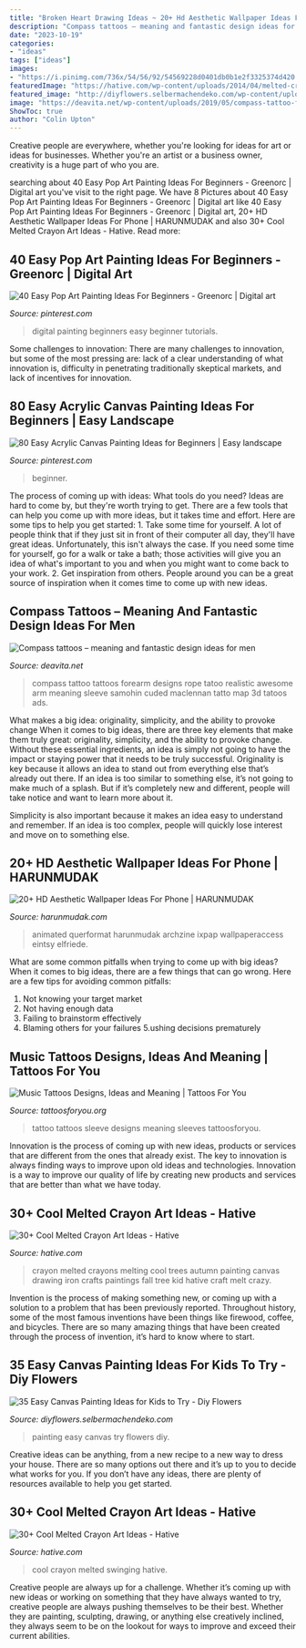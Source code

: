 ```yaml
---
title: "Broken Heart Drawing Ideas ~ 20+ Hd Aesthetic Wallpaper Ideas For Phone"
description: "Compass tattoos – meaning and fantastic design ideas for men"
date: "2023-10-19"
categories:
- "ideas"
tags: ["ideas"]
images:
- "https://i.pinimg.com/736x/54/56/92/54569228d0401db0b1e2f3325374d420.jpg"
featuredImage: "https://hative.com/wp-content/uploads/2014/04/melted-crayon-art/16-girl-swinging.jpg"
featured_image: "http://diyflowers.selbermachendeko.com/wp-content/uploads/2019/06/35-Easy-Canvas-Painting-Ideas-for-Kids-to-Try.jpg"
image: "https://deavita.net/wp-content/uploads/2019/05/compass-tattoo-forearm-tattoo-ideas-for-men.jpg"
ShowToc: true
author: "Colin Upton"
---
```



Creative people are everywhere, whether you're looking for ideas for art or ideas for businesses. Whether you're an artist or a business owner, creativity is a huge part of who you are.

	

		
searching about 40 Easy Pop Art Painting Ideas For Beginners - Greenorc | Digital art you've visit to the right page. We have 8 Pictures about 40 Easy Pop Art Painting Ideas For Beginners - Greenorc | Digital art like 40 Easy Pop Art Painting Ideas For Beginners - Greenorc | Digital art, 20+ HD Aesthetic Wallpaper Ideas For Phone | HARUNMUDAK and also 30+ Cool Melted Crayon Art Ideas - Hative. Read more:
		
    
## 40 Easy Pop Art Painting Ideas For Beginners - Greenorc | Digital Art

<img loading=lazy src="https://i.pinimg.com/736x/7e/f1/3a/7ef13ae523d7d8edd5f8880751106a4d.jpg" onerror="this.onerror=null;this.src='https://tse1.mm.bing.net/th?id=OIP.T58j_dKbZU8Qt0GftxFBBQHaNN&amp;pid=15.1';" alt="40 Easy Pop Art Painting Ideas For Beginners - Greenorc | Digital art">

_Source: pinterest.com_

>digital painting beginners easy beginner tutorials. 

	

Some challenges to innovation:
There are many challenges to innovation, but some of the most pressing are: lack of a clear understanding of what innovation is, difficulty in penetrating traditionally skeptical markets, and lack of incentives for innovation.

    
## 80 Easy Acrylic Canvas Painting Ideas For Beginners | Easy Landscape

<img loading=lazy src="https://i.pinimg.com/736x/54/56/92/54569228d0401db0b1e2f3325374d420.jpg" onerror="this.onerror=null;this.src='https://tse2.mm.bing.net/th?id=OIP.ZVV-akpW4J8e69U00jbcTAHaLH&amp;pid=15.1';" alt="80 Easy Acrylic Canvas Painting Ideas for Beginners | Easy landscape">

_Source: pinterest.com_

>beginner. 

	

The process of coming up with ideas: What tools do you need?
Ideas are hard to come by, but they're worth trying to get. There are a few tools that can help you come up with more ideas, but it takes time and effort. Here are some tips to help you get started: 1. Take some time for yourself. A lot of people think that if they just sit in front of their computer all day, they'll have great ideas. Unfortunately, this isn't always the case. If you need some time for yourself, go for a walk or take a bath; those activities will give you an idea of what's important to you and when you might want to come back to your work. 2. Get inspiration from others. People around you can be a great source of inspiration when it comes time to come up with new ideas.

    
## Compass Tattoos – Meaning And Fantastic Design Ideas For Men

<img loading=lazy src="https://deavita.net/wp-content/uploads/2019/05/compass-tattoo-forearm-tattoo-ideas-for-men.jpg" onerror="this.onerror=null;this.src='https://tse1.mm.bing.net/th?id=OIP.QtI-1qY_DezgSMRE76zhfAHaLH&amp;pid=15.1';" alt="Compass tattoos – meaning and fantastic design ideas for men">

_Source: deavita.net_

>compass tattoo tattoos forearm designs rope tatoo realistic awesome arm meaning sleeve samohin cuded maclennan tatto map 3d tatoos ads. 

	

What makes a big idea: originality, simplicity, and the ability to provoke change
When it comes to big ideas, there are three key elements that make them truly great: originality, simplicity, and the ability to provoke change. Without these essential ingredients, an idea is simply not going to have the impact or staying power that it needs to be truly successful.
 Originality is key because it allows an idea to stand out from everything else that’s already out there. If an idea is too similar to something else, it’s not going to make much of a splash. But if it’s completely new and different, people will take notice and want to learn more about it.

Simplicity is also important because it makes an idea easy to understand and remember. If an idea is too complex, people will quickly lose interest and move on to something else.

    
## 20+ HD Aesthetic Wallpaper Ideas For Phone | HARUNMUDAK

<img loading=lazy src="https://harunmudak.com/wp-content/uploads/2020/12/Aesthetic-mobile-wallpapers-14-1-576x1024.jpg" onerror="this.onerror=null;this.src='https://tse2.mm.bing.net/th?id=OIP.lBijH8eaI4QalMa_Zw_COAHaNK&amp;pid=15.1';" alt="20+ HD Aesthetic Wallpaper Ideas For Phone | HARUNMUDAK">

_Source: harunmudak.com_

>animated querformat harunmudak archzine ixpap wallpaperaccess eintsy elfriede. 

	

What are some common pitfalls when trying to come up with big ideas?
When it comes to big ideas, there are a few things that can go wrong. Here are a few tips for avoiding common pitfalls: 
1. Not knowing your target market 
2. Not having enough data 
3. Failing to brainstorm effectively 
4. Blaming others for your failures 
5.ushing decisions prematurely 

    
## Music Tattoos Designs, Ideas And Meaning | Tattoos For You

<img loading=lazy src="http://www.tattoosforyou.org/wp-content/uploads/2013/09/Music-Tattoo-Sleeve-579x1024.jpg" onerror="this.onerror=null;this.src='https://tse1.mm.bing.net/th?id=OIP.RBIC8J3i3Y5DWaXO2cQKCAHaNG&amp;pid=15.1';" alt="Music Tattoos Designs, Ideas and Meaning | Tattoos For You">

_Source: tattoosforyou.org_

>tattoo tattoos sleeve designs meaning sleeves tattoosforyou. 

	

Innovation is the process of coming up with new ideas, products or services that are different from the ones that already exist. The key to innovation is always finding ways to improve upon old ideas and technologies. Innovation is a way to improve our quality of life by creating new products and services that are better than what we have today.

    
## 30+ Cool Melted Crayon Art Ideas - Hative

<img loading=lazy src="https://hative.com/wp-content/uploads/2014/04/melted-crayon-art/18-melted-crayon-autumn-trees.jpg" onerror="this.onerror=null;this.src='https://tse4.mm.bing.net/th?id=OIP.KsEHAsCFXA-n63qko0XZ1wHaFl&amp;pid=15.1';" alt="30+ Cool Melted Crayon Art Ideas - Hative">

_Source: hative.com_

>crayon melted crayons melting cool trees autumn painting canvas drawing iron crafts paintings fall tree kid hative craft melt crazy. 

	

Invention is the process of making something new, or coming up with a solution to a problem that has been previously reported. Throughout history, some of the most famous inventions have been things like firewood, coffee, and bicycles. There are so many amazing things that have been created through the process of invention, it’s hard to know where to start.

    
## 35 Easy Canvas Painting Ideas For Kids To Try - Diy Flowers

<img loading=lazy src="http://diyflowers.selbermachendeko.com/wp-content/uploads/2019/06/35-Easy-Canvas-Painting-Ideas-for-Kids-to-Try.jpg" onerror="this.onerror=null;this.src='https://tse3.mm.bing.net/th?id=OIP.Gckln6UvQm8i1bAYX8ndZwHaJ6&amp;pid=15.1';" alt="35 Easy Canvas Painting Ideas for Kids to Try - Diy Flowers">

_Source: diyflowers.selbermachendeko.com_

>painting easy canvas try flowers diy. 

	

Creative ideas can be anything, from a new recipe to a new way to dress your house. There are so many options out there and it’s up to you to decide what works for you. If you don’t have any ideas, there are plenty of resources available to help you get started.

    
## 30+ Cool Melted Crayon Art Ideas - Hative

<img loading=lazy src="https://hative.com/wp-content/uploads/2014/04/melted-crayon-art/16-girl-swinging.jpg" onerror="this.onerror=null;this.src='https://tse3.mm.bing.net/th?id=OIP.mtToqc8gxJVeDjf_11pDoAHaJ4&amp;pid=15.1';" alt="30+ Cool Melted Crayon Art Ideas - Hative">

_Source: hative.com_

>cool crayon melted swinging hative. 

	

Creative people are always up for a challenge. Whether it’s coming up with new ideas or working on something that they have always wanted to try, creative people are always pushing themselves to be their best. Whether they are painting, sculpting, drawing, or anything else creatively inclined, they always seem to be on the lookout for ways to improve and exceed their current abilities.

